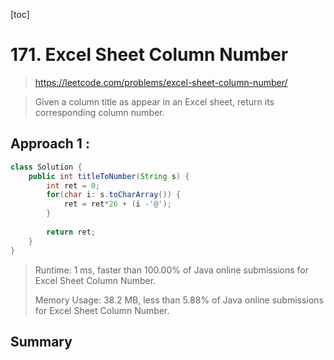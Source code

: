 [toc]

# 171. Excel Sheet Column Number

> https://leetcode.com/problems/excel-sheet-column-number/

> Given a column title as appear in an Excel sheet, return its corresponding column number.

## Approach 1 : 

```java
class Solution {
    public int titleToNumber(String s) {
        int ret = 0;
        for(char i: s.toCharArray()) {
            ret = ret*26 + (i -'@');
        }
        
        return ret;
    }
}
```
>Runtime: 1 ms, faster than 100.00% of Java online submissions for Excel Sheet Column Number.
>
>Memory Usage: 38.2 MB, less than 5.88% of Java online submissions for Excel Sheet Column Number.

## Summary

